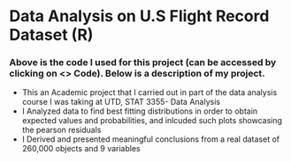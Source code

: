 # Data Analysis on U.S Flight Record Dataset (R)
### Above is the code I used for this project (can be accessed by clicking on <> Code). Below is a description of my project.
- This an Academic project that I carried out in part of the data analysis course I was taking at UTD, STAT 3355- Data Analysis
- I Analyzed data to find best fitting distributions in order to obtain expected values and probabilities, and inlcuded such plots showcasing the pearson residuals
- I Derived and presented meaningful conclusions from a real dataset of 260,000 objects and 9 variables
